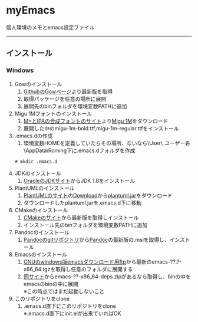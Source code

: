 # myEmacs
個人環境のメモとemacs設定ファイル

___

## インストール
### Windows
1. Gowのインストール
	1. [GithubのGowページ](https://github.com/bmatzelle/gow/)より最新版を取得
	2. 取得パッケージを任意の場所に展開
	3. 展開先のbinフォルダを環境変数PATHに追加
2. Migu 1Mフォントのインストール
	1. [M+とIPAの合成フォントのサイト](http://mix-mplus-ipa.osdn.jp/)より[Migu 1M](https://osdn.jp/projects/mix-mplus-ipa/downloads/63545/migu-1m-20150712.zip/)をダウンロード
	2. 展開した中のmigu-1m-bold.ttf,migu-1m-regular.ttfをインストール
3. .emacs.dの作成
	1. 環境変数HOMEを定義していたらその場所、ないなら\User\ *ユーザー名* \AppData\Roming下に.emacs.dフォルダを作成  
	```
	# mkdir .emacs.d
	```
4. JDKのインストール
	1. [OracleのJDKサイト](http://www.oracle.com/technetwork/java/javase/downloads/index.html)からJDK 1.8をインストール
5. PlantUMLのインストール
	1. [PlantUMLのサイト](http://plantuml.com)の[Download](http://plantuml.com/download)から[plantuml.jar](http://sourceforge.net/projects/plantuml/files/plantuml.jar/download)をダウンロード
	2. ダウンロードしたplantuml.jarを.emacs.d下に移動
6. CMakeのインストール
	1. [CMakeのサイト](https://cmake.org/)から最新版を取得しインストール
	2. インストール先のbinフォルダを環境変数PATHに追加
7. Pandocのインストール
	1. [Pandocのgitリポジトリ](https://github.com/jgm/pandoc)から[Pandoc](https://github.com/jgm/pandoc/releases)の最新版の.msiを取得し、インストール
8. Emacsのインストール
	1. [GNUのwindows版emacsダウンロード用ftp](http://ftp.gnu.org/pub/gnu/emacs/windows/)から最新のemacs-??.?-x86_64.tgzを取得し任意のフォルダに展開する
	2. [同サイト](http://ftp.gnu.org/pub/gnu/emacs/windows/)からemacs-??-x86_64-deps.zipがあるなら取得し、binの中をemacsのbinの中に展開  
	※この時点ではまだ起動しないこと
9. このリポジトリをclone
	1. .emacs.d直下にこのリポジトリをclone  
	※.emacs.d直下にinit.elが出来ていればOK

